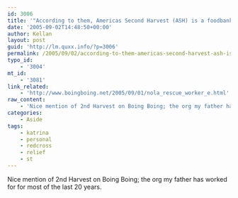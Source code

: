 ```yaml
---
id: 3006
title: '"According to them, Americas Second Harvest (ASH) is a foodbank and *98%* of funds donated go to program."'
date: '2005-09-02T14:48:50+00:00'
author: Kellan
layout: post
guid: 'http://lm.quxx.info/?p=3006'
permalink: /2005/09/02/according-to-them-americas-second-harvest-ash-is-a-foodbank-and-98-of-funds-donated-go-to-program/
typo_id:
    - '3004'
mt_id:
    - '3081'
link_related:
    - 'http://www.boingboing.net/2005/09/01/nola_rescue_worker_e.html'
raw_content:
    - 'Nice mention of 2nd Harvest on Boing Boing; the org my father has worked for for most of the last 20 years.'
categories:
    - Aside
tags:
    - katrina
    - personal
    - redcross
    - relief
    - st
---
```


Nice mention of 2nd Harvest on Boing Boing; the org my father has worked for for most of the last 20 years.